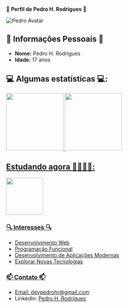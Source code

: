 🌟 **Perfil de Pedro H. Rodrigues** 🌟

![Pedro Avatar](link_para_sua_imagem)

## 🚀 Informações Pessoais 🚀
- **Nome:** Pedro H. Rodrigues
- **Idade:** 17 anos

## 💻 Algumas estatísticas 💻:
<div align="left">
  <a href="https://github.com/PedroHRFerreira">
  <img height="155em" src="https://github-readme-stats.vercel.app/api?username=PedroHRFerreira&show_icons=true&theme=gruvbox&include_all_commits=true&count_private=true"/>
  <img height="155em" src="https://github-readme-stats.vercel.app/api/top-langs/?username=PedroHRFerreira&layout=compact&langs_count=7&theme=gruvbox"/>
</div>

## Estudando agora 👨‍💻👨‍💻:
<div align="left">
 <img height="100" src="https://cdn.jsdelivr.net/gh/devicons/devicon@latest/icons/go/go-original.svg"/>
</div>

### 🔍 Interesses 🔍
- Desenvolvimento Web
- Programação Funcional
- Desenvolvimento de Aplicações Modernas
- Explorar Novas Tecnologias

### 📫 Contato 📫
- Email: devpedrohr@gmail.com
- LinkedIn: [Pedro H. Rodrigues](link_para_o_perfil_do_LinkedIn)
